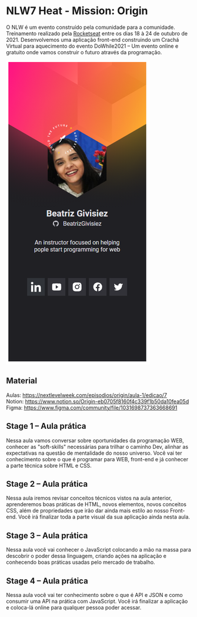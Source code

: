 # NLW7 Heat - Mission: Origin
O NLW é um evento construído pela comunidade para a comunidade.<br>
Treinamento realizado pela [Rocketseat](https://app.rocketseat.com.br/) entre os dias 18 à 24 de outubro de 2021. Desenvolvemos uma aplicação front-end construindo um Crachá Virtual para aquecimento do evento DoWhile2021 – Um evento online e gratuito onde vamos construir o futuro através da programação.

![Imagem 1](./1.png "Imagem 1")
## Material
Aulas: https://nextlevelweek.com/episodios/origin/aula-1/edicao/7 <br>
Notion: https://www.notion.so/Origin-eb0705f8160f4c339f1b50da10fea05d <br>
Figma: https://www.figma.com/community/file/1031698737363668691

## Stage 1 – Aula prática
Nessa aula vamos conversar sobre oportunidades da programação WEB, conhecer as "soft-skills" necessárias para trilhar o caminho Dev, alinhar as expectativas na questão de mentalidade do nosso universo. Você vai ter conhecimento sobre o que é programar para WEB, front-end e já conhecer a parte técnica sobre HTML e CSS.

## Stage 2 – Aula prática
Nessa aula iremos revisar conceitos técnicos vistos na aula anterior, aprenderemos boas práticas de HTML, novos elementos, novos conceitos CSS, além de propriedades que irão dar ainda mais estilo ao nosso Front-end. Você irá finalizar toda a parte visual da sua aplicação ainda nesta aula.

## Stage 3 – Aula prática
Nessa aula você vai conhecer o JavaScript colocando a mão na massa para descobrir o poder dessa linguagem, criando ações na aplicação e conhecendo boas práticas usadas pelo mercado de trabalho.

## Stage 4 – Aula prática
Nessa aula você vai ter conhecimento sobre o que é API e JSON e como consumir uma API na prática com JavaScript. Você irá finalizar a aplicação e coloca-lá online para qualquer pessoa poder acessar.